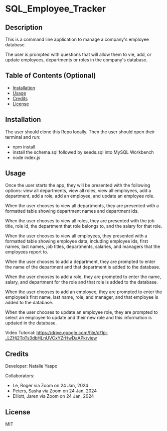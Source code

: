 # SQL_Employee_Tracker


## Description

This is a command line application to manage a company's employee database.

The user is prompted with questions that will allow them to vie, add, or update employees, departments or roles in the company's database.

## Table of Contents (Optional)

- [Installation](#installation)
- [Usage](#usage)
- [Credits](#credits)
- [License](#license)

## Installation

The user should clone this Repo locally.
Then the user should open their terminal and run:
- npm install
- install the schema.sql followed by seeds.sql into MySQL Workbench
- node index.js

## Usage

Once the user starts the app, they will be presented with the following options: view all departments, view all roles, view all employees, add a department, add a role, add an employee, and update an employee role.

When the user chooses to view all departments, they are presented with a formatted table showing department names and department ids.

When the user chooses to view all roles, they are presented with the job title, role id, the department that role belongs to, and the salary for that role.

When the user chooses to view all employees, they presented with a formatted table showing employee data, including employee ids, first names, last names, job titles, departments, salaries, and managers that the employees report to.

When the user chooses to add a department, they are prompted to enter the name of the department and that department is added to the database.

When the user chooses to add a role, they are prompted to enter the name, salary, and department for the role and that role is added to the database.

When the user chooses to add an employee, they are prompted to enter the employee’s first name, last name, role, and manager, and that employee is added to the database.

When the user chooses to update an employee role, they are prompted to select an employee to update and their new role and this information is updated in the database.

Video Tutorial: https://drive.google.com/file/d/1p-_LZHj2TpTs3dbHLnUVCxYZrHwDaAPk/view

## Credits

Developer: Natalie Yaspo

Collaborators:
- Le, Roger via Zoom on 24 Jan, 2024
- Peters, Sasha via Zoom on 24 Jan, 2024
- Elliott, Jaren via Zoom on 24 Jan, 2024

## License

MIT